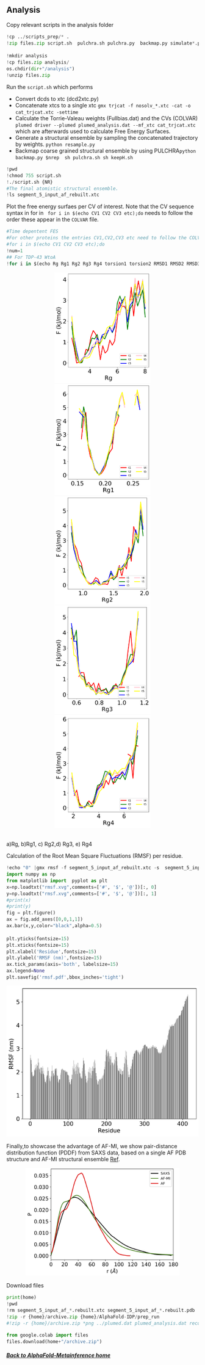 
## Analysis

Copy relevant scripts in the analysis folder
```python
!cp ../scripts_prep/* .
!zip files.zip script.sh  pulchra.sh pulchra.py  backmap.py simulate*.py  dcd2xtc.py plumed_analysis.dat reconstruct.dat  resample.py  fes2.py  sequence.dat plumed.dat struct*pdb input_af.pdb r1_excl.pkl forcefield.xml residues.csv *npy *mean*csv pdb_af.pdb  keepH.sh

!mkdir analysis
!cp files.zip analysis/
os.chdir(dir+"/analysis")
!unzip files.zip
```

Run the ```script.sh``` which performs
- Convert dcds to xtc (dcd2xtc.py)
- Concatenate xtcs to a single xtc ```gmx trjcat -f nosolv_*.xtc -cat -o cat_trjcat.xtc -settime```
- Calculate the Torrie-Valeau weights (Fullbias.dat) and the CVs (COLVAR) ```plumed driver --plumed plumed_analysis.dat --mf_xtc cat_trjcat.xtc``` which are afterwards used to calculate Free Energy Surfaces.
- Generate a structural ensemble by sampling the concatenated trajectory by weights. ```python resample.py```
- Backmap coarse grained structural ensemble by using PULCHRA```python backmap.py $nrep 
sh pulchra.sh
sh keepH.sh```

```python
!pwd
!chmod 755 script.sh
!./script.sh {NR}
#The final atomistic structural ensemble.
!ls segment_5_input_af_rebuilt.xtc
```

Plot the free energy surfaes per CV of interest. Note that the CV sequence syntax in for in ``` for i in $(echo CV1 CV2 CV3 etc);do``` needs to follow the order these appear in the ```COLVAR``` file.

```python
#Time depentent FES
#For other proteins the entries CV1,CV2,CV3 etc need to follow the COLVAR columns like:
#for i in $(echo CV1 CV2 CV3 etc);do
!num=1
## For TDP-43 WtoA
!for i in $(echo Rg Rg1 Rg2 Rg3 Rg4 torsion1 torsion2 RMSD1 RMSD2 RMSD3);do python fes2.py --CV_col $num --CV_name $i ; num=$((num+1)) ; echo $num; done
```
<p align="center">
  <img src="https://github.com/vendruscolo-lab/AlphaFold-MetaInference-Tutorial/blob/main/images/FESRg.png?raw=true" alt="Alt text" width="50%">
  <img src="https://github.com/vendruscolo-lab/AlphaFold-MetaInference-Tutorial/blob/main/images/FESRg1.png?raw=true" alt="Alt text" width="50%">
  <img src="https://github.com/vendruscolo-lab/AlphaFold-MetaInference-Tutorial/blob/main/images/FESRg2.png?raw=true" alt="Alt text" width="50%">
  <img src="https://github.com/vendruscolo-lab/AlphaFold-MetaInference-Tutorial/blob/main/images/FESRg3.png?raw=true" alt="Alt text" width="50%">
  <img src="https://github.com/vendruscolo-lab/AlphaFold-MetaInference-Tutorial/blob/main/images/FESRg4.png?raw=true" alt="Alt text" width="50%">

  <br> a)Rg, b)Rg1, c) Rg2,d) Rg3, e) Rg4
  <em> </em>
</p>


Calculation of the Root Mean Square Fluctuations (RMSF) per residue.

```python
!echo "0" |gmx rmsf -f segment_5_input_af_rebuilt.xtc -s  segment_5_input_af_0_sys.pdb -res -o rmsf.xvg
import numpy as np
from matplotlib import  pyplot as plt
x=np.loadtxt("rmsf.xvg",comments=['#', '$', '@'])[:, 0]
y=np.loadtxt("rmsf.xvg",comments=['#', '$', '@'])[:, 1]
#print(x)
#print(y)
fig = plt.figure()
ax = fig.add_axes([0,0,1,1])
ax.bar(x,y,color="black",alpha=0.5)

plt.yticks(fontsize=15)
plt.xticks(fontsize=15)
plt.xlabel('Residue',fontsize=15)
plt.ylabel('RMSF (nm)',fontsize=15)
ax.tick_params(axis='both', labelsize=15)
ax.legend=None
plt.savefig('rmsf.pdf',bbox_inches='tight')
```
    
![png](images/AF-IDP_colab_29_1.png)
    
Finally,to showcase the advantage of AF-MI, we show pair-distance distribution function (PDDF) from SAXS data, based on a single AF PDB structure and AF-MI structural ensemble [Ref](https://www.biorxiv.org/content/10.1101/2023.01.19.524720v1.full).

<p align="center">
  <img src="https://github.com/vendruscolo-lab/AlphaFold-MetaInference-Tutorial/blob/main/images/PDDF_tdp43WtoA.jpg?raw=true" alt="Alt text" width="80%">
  <br>
  <em> </em>
</p>


Download files

```python
print(home)
!pwd
!rm segment_5_input_af_*.rebuilt.xtc segment_5_input_af_*.rebuilt.pdb
!zip -r {home}/archive.zip {home}/AlphaFold-IDP/prep_run
#!zip -r {home}/archive.zip *png ../plumed.dat plumed_analysis.dat reconstruct.dat segment_5_input_af_rebuilt.xtc segment_5_input_af_0_sys.pdb rmsf.pdf ../pae_m.png FES*png FULLBIAS COLVAR ../HILLS* ../COLVAR*
```

```python
from google.colab import files
files.download(home+"/archive.zip")

```
##### [Back to AlphaFold-Metainference home](NAVIGATION.md)
